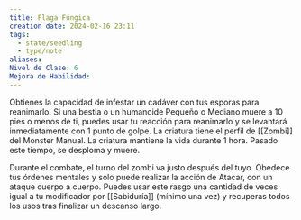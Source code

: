 ```yaml
---
title: Plaga Fúngica
creation date: 2024-02-16 23:11
tags:
  - state/seedling
  - type/note
aliases: 
Nivel de Clase: 6
Mejora de Habilidad:
---
```

Obtienes la capacidad de infestar un cadáver con tus esporas para reanimarlo. Si una bestia o un
humanoide Pequeño o Mediano muere a 10 pies o menos de ti, puedes usar tu reacción para
reanimarlo y se levantará inmediatamente con 1 punto de golpe. La criatura tiene el perfil de [[Zombi]]
del Monster Manual. La criatura mantiene la vida durante 1 hora. Pasado este tiempo, se desploma
y muere.

Durante el combate, el turno del zombi va justo después del tuyo. Obedece tus órdenes mentales y solo puede realizar la acción de Atacar, con un ataque cuerpo a cuerpo.
Puedes usar este rasgo una cantidad de veces igual a tu modificador por [[Sabiduría]] (mínimo una vez) y recuperas todos los usos tras finalizar un descanso largo.
